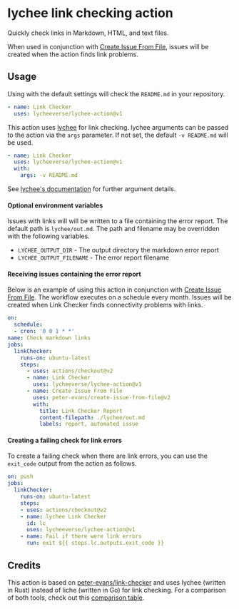 # lychee link checking action

Quickly check links in Markdown, HTML, and text files.

When used in conjunction with [Create Issue From File](https://github.com/peter-evans/create-issue-from-file), issues will be created when the action finds link problems.

## Usage

Using with the default settings will check the `README.md` in your repository.

```yml
- name: Link Checker
  uses: lycheeverse/lychee-action@v1
```

This action uses [lychee](https://github.com/lycheeverse/lychee) for link checking.
lychee arguments can be passed to the action via the `args` parameter. If not set, the default `-v README.md` will be used.

```yml
- name: Link Checker
  uses: lycheeverse/lychee-action@v1
  with:
    args: -v README.md
```

See [lychee's documentation](https://github.com/lycheeverse/lychee) for further argument details.

#### Optional environment variables

Issues with links will will be written to a file containing the error report.
The default path is `lychee/out.md`. The path and filename may be overridden with the following variables.

- `LYCHEE_OUTPUT_DIR` - The output directory the markdown error report
- `LYCHEE_OUTPUT_FILENAME` - The error report filename

#### Receiving issues containing the error report

Below is an example of using this action in conjunction with [Create Issue From File](https://github.com/peter-evans/create-issue-from-file). The workflow executes on a schedule every month. Issues will be created when Link Checker finds connectivity problems with links.

```yml
on:
  schedule:
  - cron: '0 0 1 * *'
name: Check markdown links
jobs:
  linkChecker:
    runs-on: ubuntu-latest
    steps:
      - uses: actions/checkout@v2
      - name: Link Checker
        uses: lycheeverse/lychee-action@v1
      - name: Create Issue From File
        uses: peter-evans/create-issue-from-file@v2
        with:
          title: Link Checker Report
          content-filepath: ./lychee/out.md
          labels: report, automated issue
```

#### Creating a failing check for link errors

To create a failing check when there are link errors, you can use the `exit_code` output from the action as follows.

```yml
on: push
jobs:
  linkChecker:
    runs-on: ubuntu-latest
    steps:
    - uses: actions/checkout@v2
    - name: lychee Link Checker
      id: lc
      uses: lycheeverse/lychee-action@v1
    - name: Fail if there were link errors
      run: exit ${{ steps.lc.outputs.exit_code }}
```


## Credits

This action is based on [peter-evans/link-checker](https://github.com/peter-evans/link-checker) and uses lychee (written in Rust) instead of liche (written in Go) for link checking. For a comparison of both tools, check out this [comparison table](https://github.com/lycheeverse/lychee#features).

